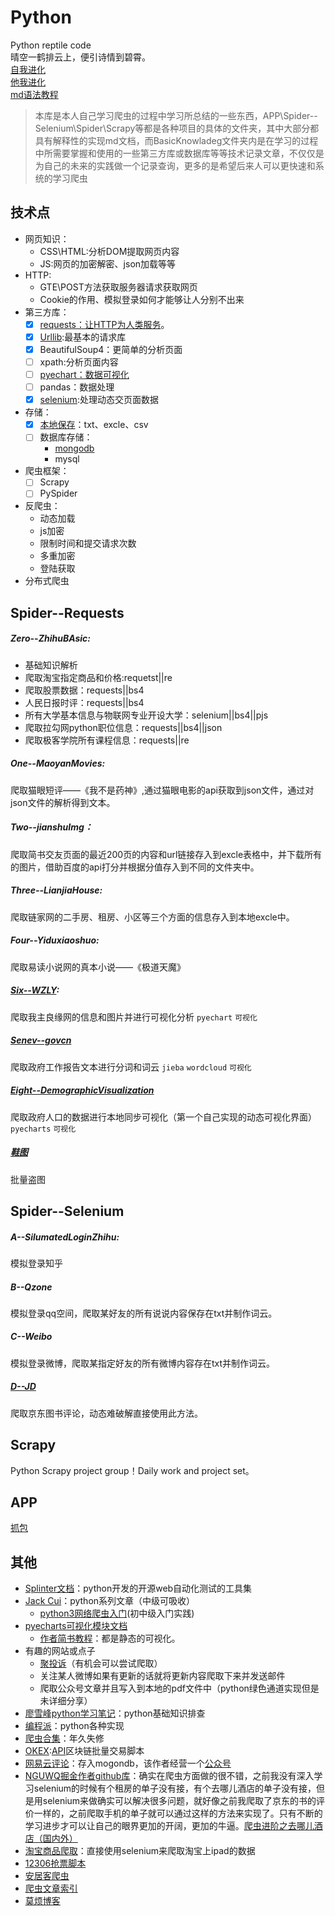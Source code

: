 # Python
Python reptile code<br>
晴空一鹤排云上，便引诗情到碧霄。<br>
[自我进化](https://github.com/afrunk/Summer-for-Learing/blob/master/TechnicalThinking.md)<br>
[他我进化](https://github.com/afrunk/Summer-for-Learing/blob/master/SkillThinking.md)<br>
[md语法教程](https://www.jianshu.com/p/86e7fa33de8e)
>  本库是本人自己学习爬虫的过程中学习所总结的一些东西，APP\Spider--Selenium\Spider\Scrapy等都是各种项目的具体的文件夹，其中大部分都具有解释性的实现md文档，而BasicKnowladeg文件夹内是在学习的过程中所需要掌握和使用的一些第三方库或数据库等等技术记录文章，不仅仅是为自己的未来的实践做一个记录查询，更多的是希望后来人可以更快速和系统的学习爬虫
## 技术点
- 网页知识：
   * CSS\HTML:分析DOM提取网页内容
   * JS:网页的加密解密、json加载等等
- HTTP:
   * GTE\POST方法获取服务器请求获取网页
   * Cookie的作用、模拟登录如何才能够让人分别不出来
- 第三方库：
   * [x] [requests：让HTTP为人类服务](https://github.com/afrunk/Summer-for-Learing/blob/master/BasicKnowladge/B--Requests.md)。
   * [x] [Urllib](https://github.com/afrunk/Summer-for-Learing/tree/master/BasicKnowladge):最基本的请求库
   * [x] BeautifulSoup4：更简单的分析页面
   * [ ] xpath:分析页面内容
   * [ ] [pyechart：数据可视化](https://github.com/afrunk/Summer-for-Learing/blob/master/BasicKnowladge/D--DataVisualization.md)
   * [ ] pandas：数据处理
   * [x] [selenium](https://github.com/afrunk/Summer-for-Learing/blob/master/BasicKnowladge/F--Selenium.md):处理动态交页面数据
- 存储：
   * [x] [本地保存](https://github.com/afrunk/Summer-for-Learing/blob/master/BasicKnowladge/A--%E6%9C%AC%E5%9C%B0%E4%BF%9D%E5%AD%98.md)：txt、excle、csv
   * [ ] 数据库存储：
      - [mongodb](https://github.com/afrunk/Summer-for-Learing/blob/master/BasicKnowladge/E--mongoDB.md)
      - mysql
- 爬虫框架：
   * [ ] Scrapy
   * [ ] PySpider
- 反爬虫：
   * 动态加载
   * js加密
   * 限制时间和提交请求次数
   * 多重加密
   * 登陆获取
- 分布式爬虫
## Spider--Requests
##### Zero--ZhihuBAsic:
  * 基础知识解析<br>
  * 爬取淘宝指定商品和价格:requetst||re<br>
  * 爬取股票数据：requests||bs4<br>
  * 人民日报时评：requests||bs4<br>
  * 所有大学基本信息与物联网专业开设大学：selenium||bs4||pjs<br>
  * 爬取拉勾网python职位信息：requests||bs4||json<br>
  * 爬取极客学院所有课程信息：requests||re<br>
##### One--MaoyanMovies:
  爬取猫眼短评——《我不是药神》,通过猫眼电影的api获取到json文件，通过对json文件的解析得到文本。<br>
##### Two--jianshuImg：
  爬取简书交友页面的最近200页的内容和url链接存入到excle表格中，并下载所有的图片，借助百度的api打分并根据分值存入到不同的文件夹中。<br>
##### Three--LianjiaHouse:
  爬取链家网的二手房、租房、小区等三个方面的信息存入到本地excle中。<br>
##### Four--Yiduxiaoshuo:
  爬取易读小说网的真本小说——《极道天魔》<br>
##### [Six--WZLY](https://github.com/afrunk/Summer-for-Learing/blob/master/Spider/Six--WZLY/%E6%88%91%E6%9C%AC%E5%8F%AF%E4%BB%A5%E5%BF%8D%E5%8F%97%E9%BB%91%E6%9A%97.md):
  爬取我主良缘网的信息和图片并进行可视化分析 `pyechart` `可视化`
##### [Senev--govcn](https://github.com/afrunk/Summer-for-Learing/blob/master/Spider/Sever-Govcn/%E6%A2%A6%E6%83%B3%E8%BF%99%E4%B8%AA%E4%B8%9C%E8%A5%BF.md)
  爬取政府工作报告文本进行分词和词云  `jieba`  `wordcloud` `可视化`
##### [Eight--DemographicVisualization](https://github.com/afrunk/Summer-for-Learing/blob/master/Spider/Eight--DemographicVisualization/%E6%88%91%E6%89%80%E6%9C%89%E7%9A%84%E8%87%AA%E8%B4%9F%E9%83%BD%E6%9D%A5%E8%87%AA%E6%88%91%E7%9A%84%E8%87%AA%E5%8D%91.md)
  爬取政府人口的数据进行本地同步可视化（第一个自己实现的动态可视化界面）`pyecharts`   `可视化`
#####  [鞋图]( http://qcr0122.x.yupoo.com/albums?from=singlemessage&isappinstalled=0&page=2)
  批量盗图
## Spider--Selenium
##### A--SilumatedLoginZhihu:
  模拟登录知乎<br>
##### B--Qzone
  模拟登录qq空间，爬取某好友的所有说说内容保存在txt并制作词云。<br>
##### C--Weibo
  模拟登录微博，爬取某指定好友的所有微博内容存在txt并制作词云。<br>
##### [D--JD](https://github.com/afrunk/Summer-for-Learing/blob/master/Spider--Selenium/D--JD/%E6%88%91%E4%BA%A6%E9%A3%98%E9%9B%B6%E4%B9%85.md)
  爬取京东图书评论，动态难破解直接使用此方法。<br>

## Scrapy
Python Scrapy project group！Daily work and project set。<br>
## APP
[抓包](https://github.com/afrunk/Summer-for-Learing/blob/master/APP/charles%E2%80%94%E2%80%94Capture%20tutorial.md)
## 其他
- [Splinter文档](https://splinter-docs-zh-cn.readthedocs.io/zh/latest/#drivers)：python开发的开源web自动化测试的工具集
- [Jack Cui](http://cuijiahua.com/blog/2018/03/spider-5.html)：python系列文章（中级可吸收）
  * [python3网络爬虫入门](https://blog.csdn.net/column/details/15321.html)(初中级入门实践)
- [pyecharts可视化模块文档](http://pyecharts.org/#/)
   * [作者简书教程](https://www.jianshu.com/p/b718c307a61c)：都是静态的可视化。
- 有趣的网站或点子
   * [聚投诉](http://ts.21cn.com/merchant/ranking)（有机会可以尝试爬取）
   * 关注某人微博如果有更新的话就将更新内容爬取下来并发送邮件
   * 爬取公众号文章并且写入到本地的pdf文件中（python绿色通道实现但是未详细分享）
- [廖雪峰python学习笔记](https://blog.csdn.net/u012084802/article/category/7370766)：python基础知识排查
- [编程派](http://codingpy.com/category/tutorials/)：python各种实现
- [爬虫合集](https://github.com/bodekjan/awesome-spider)：年久失修
- [OKEX](https://okexcomweb.bafang.com/account/login):[API](https://github.com/okcoin-okex/API-docs-OKEx.com)区块链批量交易脚本
- [网易云评论](https://github.com/monkey-soft/SchweizerMesser)：存入mogondb，该作者经营一个[公众号](https://github.com/monkey-soft/treasure)
- [NGUWQ掘金作者github库](https://github.com/NGUWQ/Python3Spider)：确实在爬虫方面做的很不错，之前我没有深入学习selenium的时候有个租房的单子没有接，有个去哪儿酒店的单子没有接，但是用selenium来做确实可以解决很多问题，就好像之前我爬取了京东的书的评价一样的，之前爬取手机的单子就可以通过这样的方法来实现了。只有不断的学习进步才可以让自己的眼界更加的开阔，更加的牛逼。[爬虫进阶之去哪儿酒店（国内外）](https://juejin.im/post/5b7b6a1fe51d4538d5175073)
- [淘宝商品爬取](https://blog.csdn.net/Leesoar521yt/article/details/81461939)：直接使用selenium来爬取淘宝上ipad的数据
- [12306抢票脚本](https://github.com/bsbforever/spider/blob/master/selenium_12306.py)
- [安居客爬虫](https://blog.csdn.net/xudailong_blog/article/details/79303820)
- [爬虫文章索引](https://blog.csdn.net/TheSnowBoy_2/article/details/55800142)
- [莫烦博客](https://morvanzhou.github.io/tutorials/data-manipulation/scraping/5-01-selenium/)
